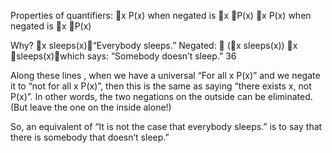 ﻿Properties of quantifiers:
x P(x) when negated is x P(x)
x P(x) when negated is x P(x)

Why?
x sleeps(x)“Everybody sleeps.”
Negated:  (x sleeps(x))
x  sleeps(x)which says: “Somebody doesn’t sleep.”
36


Along these lines , when we have a universal “For all x P(x)” and we negate it to “not for all x P(x)”, then this is the same as saying “there exists x,  not P(x)”. In other words, the two negations on the outside can be eliminated. (But leave the one on the inside alone!)

So, an equivalent of “It is not the case that everybody sleeps.” is to say that there is somebody that doesn’t sleep.”